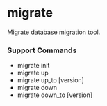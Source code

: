 # migrate
Migrate database migration tool.

### Support Commands
- migrate init
- migrate up
- migrate up_to [version]
- migrate down
- migrate down_to [version]

